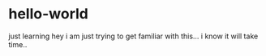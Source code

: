 # hello-world
just learning
hey i am just trying to get familiar with this... i know it will take time.. 
